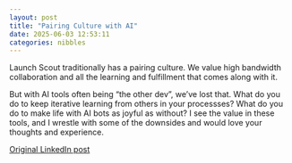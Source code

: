 ```yaml
---
layout: post
title: "Pairing Culture with AI"
date: 2025-06-03 12:53:11
categories: nibbles
---
```


Launch Scout traditionally has a pairing culture. We value high bandwidth collaboration and all the learning and fulfillment that comes along with it.

But with AI tools often being “the other dev”, we’ve lost that. What do you do to keep iterative learning from others in your processses? What do you do to make life with AI bots as joyful as without? I see the value in these tools, and I wrestle with some of the downsides and would love your thoughts and experience.

[Original LinkedIn post](https://www.linkedin.com/feed/update/urn%3Ali%3Ashare%3A7335649754380386305)
